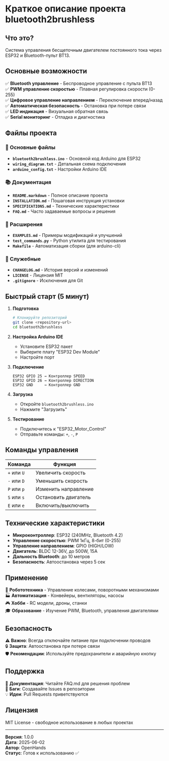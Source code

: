# Краткое описание проекта bluetooth2brushless

## Что это?
Система управления бесщеточным двигателем постоянного тока через ESP32 и Bluetooth-пульт BT13.

## Основные возможности
✅ **Bluetooth управление** - Беспроводное управление с пульта BT13  
✅ **PWM управление скоростью** - Плавная регулировка скорости (0-255)  
✅ **Цифровое управление направлением** - Переключение вперед/назад  
✅ **Автоматическая безопасность** - Остановка при потере связи  
✅ **LED индикация** - Визуальная обратная связь  
✅ **Serial мониторинг** - Отладка и диагностика  

## Файлы проекта

### 🔧 Основные файлы
- **`bluetooth2brushless.ino`** - Основной код Arduino для ESP32
- **`wiring_diagram.txt`** - Детальная схема подключения
- **`arduino_config.txt`** - Настройки Arduino IDE

### 📚 Документация
- **`README.markdown`** - Полное описание проекта
- **`INSTALLATION.md`** - Пошаговая инструкция установки
- **`SPECIFICATIONS.md`** - Технические характеристики
- **`FAQ.md`** - Часто задаваемые вопросы и решения

### 🚀 Расширения
- **`EXAMPLES.md`** - Примеры модификаций и улучшений
- **`test_commands.py`** - Python утилита для тестирования
- **`Makefile`** - Автоматизация сборки (для arduino-cli)

### 📝 Служебные
- **`CHANGELOG.md`** - История версий и изменений
- **`LICENSE`** - Лицензия MIT
- **`.gitignore`** - Исключения для Git

## Быстрый старт (5 минут)

1. **Подготовка**
   ```bash
   # Клонируйте репозиторий
   git clone <repository-url>
   cd bluetooth2brushless
   ```

2. **Настройка Arduino IDE**
   - Установите ESP32 пакет
   - Выберите плату "ESP32 Dev Module"
   - Настройте порт

3. **Подключение**
   ```
   ESP32 GPIO 25 → Контроллер SPEED
   ESP32 GPIO 26 → Контроллер DIRECTION  
   ESP32 GND     → Контроллер GND
   ```

4. **Загрузка**
   - Откройте `bluetooth2brushless.ino`
   - Нажмите "Загрузить"

5. **Тестирование**
   - Подключитесь к "ESP32_Motor_Control"
   - Отправьте команды: `+`, `-`, `P`

## Команды управления

| Команда | Функция |
|---------|---------|
| `+` или `U` | Увеличить скорость |
| `-` или `D` | Уменьшить скорость |
| `P` или `p` | Изменить направление |
| `S` или `s` | Остановить двигатель |
| `E` или `e` | Включить/выключить |

## Технические характеристики

- **Микроконтроллер**: ESP32 (240MHz, Bluetooth 4.2)
- **Управление скоростью**: PWM 1кГц, 8-бит (0-255)
- **Управление направлением**: GPIO (HIGH/LOW)
- **Двигатель**: BLDC 12-36V, до 500W, 15A
- **Дальность Bluetooth**: до 10 метров
- **Безопасность**: Автоостановка через 5 сек

## Применение

🤖 **Робототехника** - Управление колесами, поворотными механизмами  
🏭 **Автоматизация** - Конвейеры, вентиляторы, насосы  
🎮 **Хобби** - RC модели, дроны, станки  
🎓 **Образование** - Изучение PWM, Bluetooth, управления двигателями  

## Безопасность

⚠️ **Важно**: Всегда отключайте питание при подключении проводов  
🔒 **Защита**: Автоостановка при потере связи  
🛡️ **Рекомендации**: Используйте предохранители и аварийную кнопку  

## Поддержка

📖 **Документация**: Читайте FAQ.md для решения проблем  
🐛 **Баги**: Создавайте Issues в репозитории  
💡 **Идеи**: Pull Requests приветствуются  

## Лицензия

MIT License - свободное использование в любых проектах

---

**Версия**: 1.0.0  
**Дата**: 2025-06-02  
**Автор**: OpenHands  
**Статус**: Готов к использованию ✅